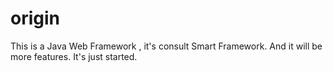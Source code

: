 # origin
This is a Java Web Framework , it's consult Smart Framework.
And it will be more features.
It's just started.
